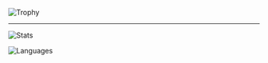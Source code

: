 ![Trophy](https://github-profile-trophy.vercel.app/?username=silvio2402&column=3&no-frame=true)

---

![Stats](https://github-readme-stats.vercel.app/api?username=silvio2402&count_private=true&include_all_commits=true&hide_border=true)

![Languages](https://github-readme-stats.vercel.app/api/top-langs/?username=silvio2402&hide_border=true)
